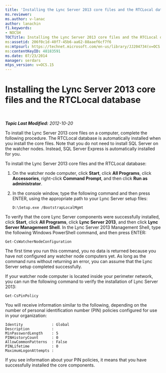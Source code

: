 ```yaml
---
title: 'Installing the Lync Server 2013 core files and the RTCLocal database'
ms.reviewer: 
ms.author: v-lanac
author: lanachin
f1.keywords:
- NOCSH
TOCTitle: Installing the Lync Server 2013 core files and the RTCLocal database
ms:assetid: 206f0c1d-40f7-45b6-aa62-88aaef6cf7f6
ms:mtpsurl: https://technet.microsoft.com/en-us/library/JJ204734(v=OCS.15)
ms:contentKeyID: 48183591
ms.date: 07/23/2014
manager: serdars
mtps_version: v=OCS.15
---
```


<div data-xmlns="http://www.w3.org/1999/xhtml">

<div class="topic" data-xmlns="http://www.w3.org/1999/xhtml" data-msxsl="urn:schemas-microsoft-com:xslt" data-cs="http://msdn.microsoft.com/">

<div data-asp="http://msdn2.microsoft.com/asp">

# Installing the Lync Server 2013 core files and the RTCLocal database

</div>

<div id="mainSection">

<div id="mainBody">

<span> </span>

_**Topic Last Modified:** 2012-10-20_

To install the Lync Server 2013 core files on a computer, complete the following procedure. The RTCLocal database is automatically installed when you install the core files. Note that you do not need to install SQL Server on the watcher nodes. Instead, SQL Server Express is automatically installed for you.

To install the Lync Server 2013 core files and the RTCLocal database:

1.  On the watcher node computer, click **Start**, click **All Programs**, click **Accessories**, right-click **Command Prompt**, and then click **Run as administrator**.

2.  In the console window, type the following command and then press ENTER, using the appropriate path to your Lync Server setup files:
    
        D:\Setup.exe /BootstrapLocalMgmt

To verify that the core Lync Server components were successfully installed, click **Start**, click **All Programs**, click **Lync Server 2013**, and then click **Lync Server Management Shell**. In the Lync Server 2013 Management Shell, type the following Windows PowerShell command, and then press ENTER:

    Get-CsWatcherNodeConfiguration

The first time you run this command, you no data is returned because you have not configured any watcher node computers yet. As long as the command runs without returning an error, you can assume that the Lync Server setup completed successfully.

If your watcher node computer is located inside your perimeter network, you can run the following command to verify the installation of Lync Server 2013:

    Get-CsPinPolicy

You will receive information similar to the following, depending on the number of personal identification number (PIN) policies configured for use in your organization:

    Identity             : Global
    Description          :
    MinPasswordLength    : 5
    PINHistoryCount      : 0
    AllowCommonPatterns  : False
    PINLifetime          : 0
    MaximumLogonAttempts :

If you see information about your PIN policies, it means that you have successfully installed the core components.

</div>

<span> </span>

</div>

</div>

</div>

